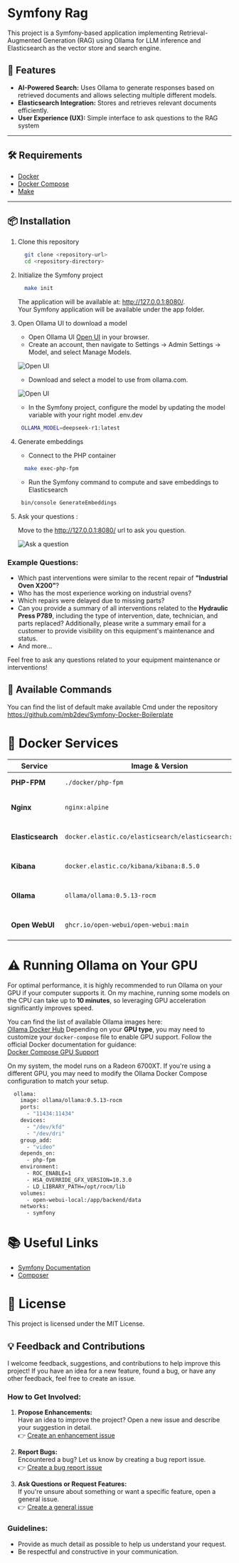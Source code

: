 # Symfony Rag

This project is a Symfony-based application implementing Retrieval-Augmented Generation (RAG) using Ollama for LLM inference and Elasticsearch as the vector store and search engine.


## 🚀 Features

- **AI-Powered Search:** Uses Ollama to generate responses based on retrieved documents and allows selecting multiple different models.
- **Elasticsearch Integration:** Stores and retrieves relevant documents efficiently.
- **User Experience (UX):** Simple interface to ask questions to the RAG system

---

## 🛠️ Requirements

- [Docker](https://www.docker.com/)
- [Docker Compose](https://docs.docker.com/compose/)
- [Make](https://www.gnu.org/software/make/)

---

## 📦 Installation

1. Clone this repository
    ```bash
      git clone <repository-url>
      cd <repository-directory>
    ```

2. Initialize the Symfony project

    ```bash
      make init
    ```
    The application will be available at: http://127.0.0.1:8080/. <br>
    Your Symfony application will be available under the app folder.


3. Open Ollama UI to download a model
   - Open Ollama UI [Open UI](https://127.0.0.1:3000/) in your browser.
   - Create an account, then navigate to Settings → Admin Settings → Model, and select Manage Models.

    ![Open UI ](/assets/images/openui-model.png)

    - Download and select a model to use from ollama.com.

    ![Open UI ](/assets/images/openui-model-download.png)

   - In the Symfony project, configure the model by updating the model variable with your right model .env.dev
    ```bash
     OLLAMA_MODEL=deepseek-r1:latest
    ```

4. Generate embeddings

   - Connect to the PHP container
    ```bash
      make exec-php-fpm
     ```
   - Run the Symfony command to compute and save embeddings to Elasticsearch
   ```bash
    bin/console GenerateEmbeddings
    ```

5. Ask your questions :

    Move to the  http://127.0.0.1:8080/ url to ask you question.

    ![Ask a question ](/assets/images/ui-ask-question.png)

### Example Questions:
  - Which past interventions were similar to the recent repair of **"Industrial Oven X200"**?
  - Who has the most experience working on industrial ovens?
  - Which repairs were delayed due to missing parts?
  - Can you provide a summary of all interventions related to the **Hydraulic Press P789**, including the type of intervention, date, technician, and parts replaced? Additionally, please write a summary email for a customer to provide visibility on this equipment's maintenance and status.
  - And more...

Feel free to ask any questions related to your equipment maintenance or interventions!

## 🔧 Available Commands

You can find the list of default make available Cmd under the repository https://github.com/mb2dev/Symfony-Docker-Boilerplate

# 🐳 Docker Services

| Service      | Image & Version                                | Port(s)          | Description                                       |
|--------------|-----------------------------------------------|------------------|---------------------------------------------------|
| **PHP-FPM**  | `./docker/php-fpm`                            | N/A              | Symfony backend service.                          |
| **Nginx**    | `nginx:alpine`                                | 8080             | Serves the application at http://127.0.0.1:8080. |
| **Elasticsearch** | `docker.elastic.co/elasticsearch/elasticsearch:8.16.4` | 9200 | Used for storing and searching documents.  http://127.0.0.1:9200/        |
| **Kibana**   | `docker.elastic.co/kibana/kibana:8.5.0`      | 5601             | UI for interacting with Elasticsearch.  http://127.0.0.1:5601/          |
| **Ollama**   | `ollama/ollama:0.5.13-rocm`                   | 11434            | Interface for querying and interacting with LLM.  |
| **Open WebUI** | `ghcr.io/open-webui/open-webui:main`         | 3000             | Interface for managing models in Ollama.   http://127.0.0.1:300/       |


# ⚠️ Running Ollama on Your GPU
For optimal performance, it is highly recommended to run Ollama on your GPU if your computer supports it. On my machine, running some models on the CPU can take up to **10 minutes**, so leveraging GPU acceleration significantly improves speed.

You can find the list of available Ollama images here:  
 [Ollama Docker Hub](https://hub.docker.com/r/ollama/ollama/tags)
Depending on your **GPU type**, you may need to customize your `docker-compose` file to enable GPU support. Follow the official Docker documentation for guidance:  
[Docker Compose GPU Support](https://docs.docker.com/compose/how-tos/gpu-support/)

On my system, the model runs on a Radeon 6700XT.
If you're using a different GPU, you may need to modify the Ollama Docker Compose configuration to match your setup.
```bash
  ollama:
    image: ollama/ollama:0.5.13-rocm
    ports:
      - "11434:11434"
    devices:
      - "/dev/kfd"
      - "/dev/dri"
    group_add:
      - "video"
    depends_on:
      - php-fpm
    environment:
      - ROC_ENABLE=1
      - HSA_OVERRIDE_GFX_VERSION=10.3.0
      - LD_LIBRARY_PATH=/opt/rocm/lib
    volumes:
      - open-webui-local:/app/backend/data
    networks:
      - symfony
```

# 📚 Useful Links
- [Symfony Documentation](https://symfony.com/doc/7.0/index.html)
-  [Composer](https://getcomposer.org/doc/)

#  📝 License
This project is licensed under the MIT License.


## 💡 Feedback and Contributions

I welcome feedback, suggestions, and contributions to help improve this project! If you have an idea for a new feature, found a bug, or have any other feedback, feel free to create an issue.

### How to Get Involved:
1. **Propose Enhancements:**  
   Have an idea to improve the project? Open a new issue and describe your suggestion in detail.  
   👉 [Create an enhancement issue](https://github.com/mb2dev/Symfony-Rag/issues/new?labels=enhancement&template=feature_request.md)

2. **Report Bugs:**  
   Encountered a bug? Let us know by creating a bug report issue.  
   👉 [Create a bug report issue](https://github.com/mb2dev/Symfony-Rag/issues/new?labels=bug&template=bug_report.md)

3. **Ask Questions or Request Features:**  
   If you're unsure about something or want a specific feature, open a general issue.  
   👉 [Create a general issue](https://github.com/mb2dev/Symfony-Rag/issues/new)

### Guidelines:
- Provide as much detail as possible to help us understand your request.
- Be respectful and constructive in your communication.
